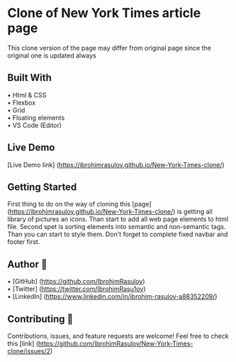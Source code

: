 # Clone of New York Times article page
This clone version of the page may differ from original page since the original one is updated always

## Built With
• Html & CSS <br>
• Flexbox <br>
• Grid <br>
• Floating elements <br>
• VS Code (Editor)

## Live Demo
[Live Demo link] (https://ibrohimrasulov.github.io/New-York-Times-clone/)

## Getting Started
First thing to do on the way of cloning this [page] (https://ibrohimrasulov.github.io/New-York-Times-clone/) is getting all library of pictures an icons. Than start to add all web page elements to html file. Second spet is sorting elements into semantic and non-semantic tags. Than you can start to style them. Don't forget to complete fixed navbar and footer first.

## Author 👤
• [GitHub] (https://github.com/IbrohimRasulov) <br>
• [Twitter] (https://twitter.com/IbrohimRasu1ov) <br>
• [LinkedIn] (https://www.linkedin.com/in/ibrohim-rasulov-a88352209/)

## Contributing 🤝
Contributions, issues, and feature requests are welcome!
Feel free to check this [link] (https://github.com/IbrohimRasulov/New-York-Times-clone/issues/2)

